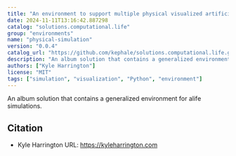 ```yaml
---
title: "An environment to support multiple physical visualized artificial life simulations"
date: 2024-11-11T13:16:42.887298
catalog: "solutions.computational.life"
group: "environments"
name: "physical-simulation"
version: "0.0.4"
catalog_url: "https://github.com/kephale/solutions.computational.life.git"
description: "An album solution that contains a generalized environment for alife simulations."
authors: ["Kyle Harrington"]
license: "MIT"
tags: ["simulation", "visualization", "Python", "environment"]
---
```


An album solution that contains a generalized environment for alife simulations.

## Citation

- Kyle Harrington
  URL: https://kyleharrington.com

